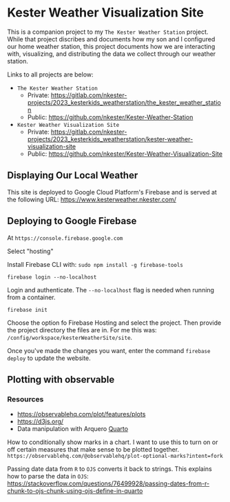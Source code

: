 # Kester Weather Visualization Site

This is a companion project to my `The Kester Weather Station` project. While that project discribes and documents how my son and I configured our home weather station, this project documents how we are interacting with, visualizing, and distributing the data we collect through our weather station.  

Links to all projects are below:  

  * `The Kester Weather Station`  
    * Private: https://gitlab.com/nkester-projects/2023_kesterkids_weatherstation/the_kester_weather_station  
    * Public: https://github.com/nkester/Kester-Weather-Station  
  * `Kester Weather Visualization Site`  
    * Private: https://gitlab.com/nkester-projects/2023_kesterkids_weatherstation/kester-weather-visualization-site  
    * Public: https://github.com/nkester/Kester-Weather-Visualization-Site  

## Displaying Our Local Weather

This site is deployed to Google Cloud Platform's Firebase and is served at the following URL: https://www.kesterweather.nkester.com/ 

## Deploying to Google Firebase

At `https://console.firebase.google.com`  

Select "hosting"

Install Firebase CLI with: `sudo npm install -g firebase-tools`  

`firebase login --no-localhost`

Login and authenticate. The `--no-localhost` flag is needed when running from a container.

`firebase init`  

Choose the option fo Firebase Hosting and select the project. Then provide the project directory the files are in. For me this was: `/config/workspace/kesterWeatherSite/site`. 

Once you've made the changes you want, enter the command `firebase deploy` to update the website.

## Plotting with observable

### Resources  
  * https://observablehq.com/plot/features/plots  
  * https://d3js.org/  
  * Data manipulation with Arquero [Quarto](https://quarto.org/docs/interactive/ojs/examples/arquero.html) 
  
  
How to conditionally show marks in a chart. I want to use this to turn on or off certain measures that make sense to be plotted together.  
`https://observablehq.com/@observablehq/plot-optional-marks?intent=fork`  

Passing date data from `R` to `OJS` converts it back to strings. This explains how to parse the data in `OJS`: https://stackoverflow.com/questions/76499928/passing-dates-from-r-chunk-to-ojs-chunk-using-ojs-define-in-quarto 


